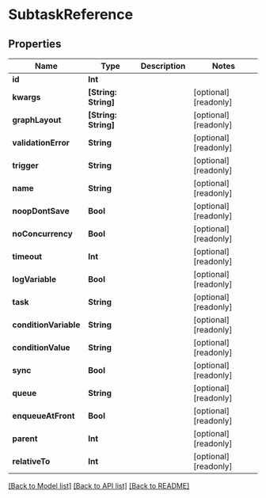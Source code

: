 # SubtaskReference

## Properties

Name | Type | Description | Notes
------------ | ------------- | ------------- | -------------
**id** | **Int** |  | 
**kwargs** | **[String: String]** |  | [optional] [readonly] 
**graphLayout** | **[String: String]** |  | [optional] [readonly] 
**validationError** | **String** |  | [optional] [readonly] 
**trigger** | **String** |  | [optional] [readonly] 
**name** | **String** |  | [optional] [readonly] 
**noopDontSave** | **Bool** |  | [optional] [readonly] 
**noConcurrency** | **Bool** |  | [optional] [readonly] 
**timeout** | **Int** |  | [optional] [readonly] 
**logVariable** | **Bool** |  | [optional] [readonly] 
**task** | **String** |  | [optional] [readonly] 
**conditionVariable** | **String** |  | [optional] [readonly] 
**conditionValue** | **String** |  | [optional] [readonly] 
**sync** | **Bool** |  | [optional] [readonly] 
**queue** | **String** |  | [optional] [readonly] 
**enqueueAtFront** | **Bool** |  | [optional] [readonly] 
**parent** | **Int** |  | [optional] [readonly] 
**relativeTo** | **Int** |  | [optional] [readonly] 

[[Back to Model list]](../README.md#documentation-for-models) [[Back to API list]](../README.md#documentation-for-api-endpoints) [[Back to README]](../README.md)



